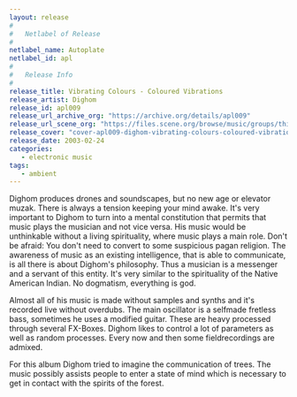 ```yaml
---
layout: release
#
#   Netlabel of Release
#
netlabel_name: Autoplate
netlabel_id: apl
#
#   Release Info
#
release_title: Vibrating Colours - Coloured Vibrations
release_artist: Dighom
release_id: apl009
release_url_archive_org: "https://archive.org/details/apl009"
release_url_scene_org: "https://files.scene.org/browse/music/groups/thinner/autoplate/zip/"
release_cover: "cover-apl009-dighom-vibrating-colours-coloured-vibrations.jpg"
release_date: 2003-02-24
categories:
   - electronic music
tags:
   - ambient
---
```

Dighom produces drones and soundscapes, but no new age or elevator muzak. There is always a tension keeping your mind awake. It's very important to Dighom to turn into a mental constitution that permits that music plays the musician and not vice versa. His music would be unthinkable without a living spirituality, where music plays a main role. Don't be afraid: You don't need to convert to some suspicious pagan religion. The awareness of music as an existing intelligence, that is able to communicate, is all there is about Dighom's philosophy. Thus a musician is a messenger and a servant of this entity. It's very similar to the spirituality of the Native American Indian. No dogmatism, everything is god.

Almost all of his music is made without samples and synths and it's recorded live without overdubs. The main oscillator is a selfmade fretless bass, sometimes he uses a modified guitar. These are heavy processed through several FX-Boxes. Dighom likes to control a lot of parameters as well as random processes. Every now and then some fieldrecordings are admixed.

For this album Dighom tried to imagine the communication of trees. The music possibly assists people to enter a state of mind which is necessary to get in contact with the spirits of the forest.
